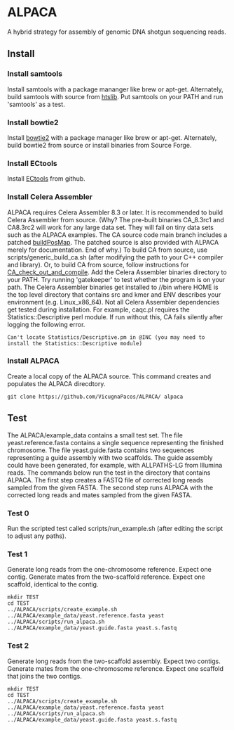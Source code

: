 # ALPACA
A hybrid strategy for assembly of genomic DNA shotgun sequencing reads.

## Install ##
### Install samtools ###
Install samtools with a package mananger like brew or apt-get.
Alternately, build samtools with source from [htslib].
Put samtools on your PATH and run 'samtools' as a test.

[htslib]: http://www.htslib.org/download/

### Install bowtie2 ###
Install [bowtie2] with a package manager like brew or apt-get.
Alternately, build bowtie2 from source or install binaries from Source Forge.

[bowtie2]: http://sourceforge.net/projects/bowtie-bio/

### Install ECtools ###
Install [ECtools] from github.

[ECTools]: https://github.com/jgurtowski/ectools

### Install Celera Assembler ###
ALPACA requires Celera Assembler 8.3 or later.
It is recommended to build Celera Assembler from source. 
(Why?
The pre-built binaries CA_8.3rc1 and CA8.3rc2 will work for any large data set.
They will fail on tiny data sets such as the ALPACA examples.
The CA source code main branch includes a patched [buildPosMap].
The patched source is also provided with ALPACA merely for documentation.
End of why.) 
To build CA from source, use scripts/generic_build_ca.sh
(after modifying the path to your C++ compiler and library).
Or, to build CA from source, follow instructions for [CA_check_out_and_compile].
Add the Celera Assembler binaries directory to your PATH.
Try running 'gatekeeper' to test whether the program is on your path.
The Celera Assembler binaries get installed to <HOME>/<ENV>/bin
where HOME is the top level directory that contains src and kmer 
and ENV describes your environment (e.g. Linux_x86_64).
Not all Celera Assembler dependencies get tested during installation.
For example, caqc.pl requires the Statistics::Descriptive perl module.
If run without this, CA fails silently after logging the following error.
```
Can't locate Statistics/Descriptive.pm in @INC (you may need to install the Statistics::Descriptive module)
```

[CA_check_out_and_compile]: http://wgs-assembler.sourceforge.net/wiki/index.php/Check_out_and_Compile
[CA_8.3rc2]: http://sourceforge.net/projects/wgs-assembler/files/wgs-assembler/wgs-8.3/
[buildPosMap]: https://github.com/VicugnaPacos/ALPACA/blob/master/patch/wgs-assembler/src/AS_TER/buildPosMap.C

### Install ALPACA ###

Create a local copy of the ALPACA source. This command creates and populates the ALPACA direcdtory.
```
git clone https://github.com/VicugnaPacos/ALPACA/ alpaca
```

## Test ##
The ALPACA/example_data contains a small test set. 
The file yeast.reference.fasta contains a single sequence representing the finished chromosome.
The file yeast.guide.fasta contains two sequences representing a guide assembly with two scaffolds.
The guide assembly could have been generated, for example, with ALLPATHS-LG from Illumina reads.
The commands below run the test in the directory that contains ALPACA.
The first step creates a FASTQ file of corrected long reads sampled from the given FASTA.
The second step runs ALPACA with the corrected long reads and mates sampled from the given FASTA.

### Test 0 ###
Run the scripted test called scripts/run_example.sh
(after editing the script to adjust any paths).

### Test 1 ###
Generate long reads from the one-chromosome reference.
Expect one contig.
Generate mates from the two-scaffold reference.
Expect one scaffold, identical to the contig.
```
mkdir TEST
cd TEST
../ALPACA/scripts/create_example.sh ../ALPACA/example_data/yeast.reference.fasta yeast
../ALPACA/scripts/run_alpaca.sh ../ALPACA/example_data/yeast.guide.fasta yeast.s.fastq
```

### Test 2 ###
Generate long reads from the two-scaffold assembly.
Expect two contigs.
Generate mates from the one-chromosome reference.
Expect one scaffold that joins the two contigs.
```
mkdir TEST
cd TEST
../ALPACA/scripts/create_example.sh ../ALPACA/example_data/yeast.reference.fasta yeast
../ALPACA/scripts/run_alpaca.sh ../ALPACA/example_data/yeast.guide.fasta yeast.s.fastq
```


